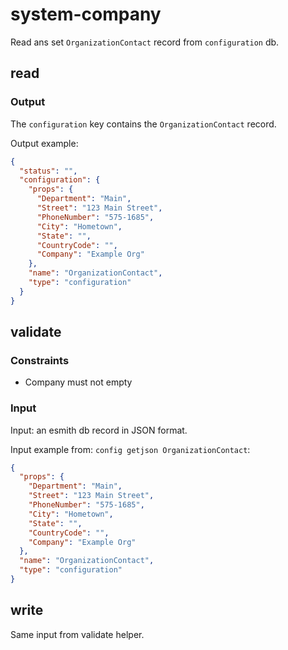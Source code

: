 # system-company

Read ans set `OrganizationContact` record from `configuration` db.

## read

### Output

The `configuration` key contains the `OrganizationContact` record.

Output example:
```json
{
  "status": "",
  "configuration": {
    "props": {
      "Department": "Main",
      "Street": "123 Main Street",
      "PhoneNumber": "575-1685",
      "City": "Hometown",
      "State": "",
      "CountryCode": "",
      "Company": "Example Org"
    },
    "name": "OrganizationContact",
    "type": "configuration"
  }
}
```

## validate

### Constraints

- Company must not empty

### Input

Input: an esmith db record in JSON format.

Input example from: `config getjson OrganizationContact`:
```json
{
  "props": {
    "Department": "Main",
    "Street": "123 Main Street",
    "PhoneNumber": "575-1685",
    "City": "Hometown",
    "State": "",
    "CountryCode": "",
    "Company": "Example Org"
  },
  "name": "OrganizationContact",
  "type": "configuration"
}
```

## write

Same input from validate helper.
